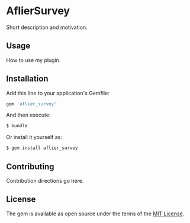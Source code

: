 # AflierSurvey
Short description and motivation.

## Usage
How to use my plugin.

## Installation
Add this line to your application's Gemfile:

```ruby
gem 'aflier_survey'
```

And then execute:
```bash
$ bundle
```

Or install it yourself as:
```bash
$ gem install aflier_survey
```

## Contributing
Contribution directions go here.

## License
The gem is available as open source under the terms of the [MIT License](https://opensource.org/licenses/MIT).

